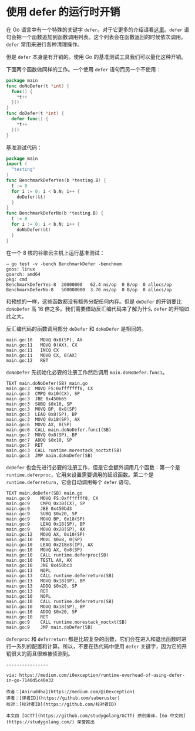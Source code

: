 # 使用 defer 的运行时开销

在 Go 语言中有一个特殊的关键字 `defer`。对于它更多的介绍请看[这里](https://blog.golang.org/defer-panic-and-recover)。`defer` 语句会把一个函数追加到函数调用列表。这个列表会在函数返回的时候依次调用。`defer` 常用来进行各种清理操作。

但是 `defer` 本身是有开销的。使用 Go 的基准测试工具我们可以量化这种开销。

下面两个函数做同样的工作。一个使用 `defer` 语句而另一个不使用：

```go
package main
func doNoDefer(t *int) {
  func() {
    *t++
  }()
}
func doDefer(t *int) {
  defer func() {
    *t++
  }()
}
```

基准测试代码：

```go
package main
import (
  "testing"
)
func BenchmarkDeferYes(b *testing.B) {
  t := 0
  for i := 0; i < b.N; i++ {
    doDefer(&t)
  }
}
func BenchmarkDeferNo(b *testing.B) {
  t := 0
  for i := 0; i < b.N; i++ {
    doNoDefer(&t)
  }
}
```

在一个 8 核的谷歌云主机上运行基准测试：

```
⇒ go test -v -bench BenchmarkDefer -benchmem
goos: linux
goarch: amd64
pkg: cmd
BenchmarkDeferYes-8  20000000   62.4 ns/op  0 B/op  0 allocs/op
BenchmarkDeferNo-8   500000000  3.70 ns/op  0 B/op  0 allocs/op
```

和预想的一样，这些函数都没有额外分配任何内存。但是 `doDefer` 的开销要比 `doNoDefer` 高 16 倍之多。我们需要借助反汇编代码来了解为什么 `defer` 的开销如此之大。

反汇编代码的函数调用部分 `doDefer` 和 `doNoDefer` 是相同的。

```
main.go:10   MOVQ 0x8(SP), AX
main.go:11   MOVQ 0(AX), CX
main.go:11   INCQ CX
main.go:11   MOVQ CX, 0(AX)
main.go:12   RET
```

`doNoDefer` 先初始化必要的注册工作然后调用 `main.doNoDefer.func1`。

```
TEXT main.doNoDefer(SB) main.go
main.go:3  MOVQ FS:0xfffffff8, CX
main.go:3  CMPQ 0x10(CX), SP
main.go:3  JBE 0x450b65
main.go:3  SUBQ $0x10, SP
main.go:3  MOVQ BP, 0x8(SP)
main.go:3  LEAQ 0x8(SP), BP
main.go:3  MOVQ 0x18(SP), AX
main.go:6  MOVQ AX, 0(SP)
main.go:6  CALL main.doNoDefer.func1(SB)
main.go:7  MOVQ 0x8(SP), BP
main.go:7  ADDQ $0x10, SP
main.go:7  RET
main.go:3  CALL runtime.morestack_noctxt(SB)
main.go:3  JMP main.doNoDefer(SB)
```

`doDefer` 也会先进行必要的注册工作，但是它会额外调用几个函数：第一个是 `runtime.deferproc`，它用来设置需要调用的延迟函数。第二个是 `runtime.deferreturn`，它会自动调用每个 `defer` 语句。

```
TEXT main.doDefer(SB) main.go
main.go:9    MOVQ FS:0xfffffff8, CX
main.go:9    CMPQ 0x10(CX), SP
main.go:9    JBE 0x450bd3
main.go:9    SUBQ $0x20, SP
main.go:9    MOVQ BP, 0x18(SP)
main.go:9    LEAQ 0x18(SP), BP
main.go:9    MOVQ 0x28(SP), AX
main.go:12   MOVQ AX, 0x10(SP)
main.go:10   MOVL $0x8, 0(SP)
main.go:10   LEAQ 0x218e3(IP), AX
main.go:10   MOVQ AX, 0x8(SP)
main.go:10   CALL runtime.deferproc(SB)
main.go:10   TESTL AX, AX
main.go:10   JNE 0x450bc3
main.go:13   NOPL
main.go:13   CALL runtime.deferreturn(SB)
main.go:13   MOVQ 0x18(SP), BP
main.go:13   ADDQ $0x20, SP
main.go:13   RET
main.go:10   NOPL
main.go:10   CALL runtime.deferreturn(SB)
main.go:10   MOVQ 0x18(SP), BP
main.go:10   ADDQ $0x20, SP
main.go:10   RET
main.go:9    CALL runtime.morestack_noctxt(SB)
main.go:9    JMP main.doDefer(SB)
```

`deferproc` 和 `deferreturn` 都是比较复杂的函数，它们会在进入和退出函数时进行一系列的配置和计算。所以，不要在热代码中使用 `defer` 关键字，因为它的开销很大的而且很难被侦测到。

```
----------------

via: https://medium.com/i0exception/runtime-overhead-of-using-defer-in-go-7140d5c40e32

作者：[Aniruddha](https://medium.com/@i0exception)
译者：[译者ID](https://github.com/saberuster)
校对：[校对者ID](https://github.com/校对者ID)

本文由 [GCTT](https://github.com/studygolang/GCTT) 原创编译，[Go 中文网](https://studygolang.com/) 荣誉推出
```